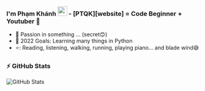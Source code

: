 ### I'm Phạm Khánh <img src="https://media.giphy.com/media/hvRJCLFzcasrR4ia7z/giphy.gif" width="25px"> -  [PTQK][website] = Code Beginner + Youtuber 🌻  
- 🔭 Passion in something ... (secret😊)
- 💪 2022 Goals: Learning many things in Python
- ⭐: Reading, listening, walking, running, playing piano... and blade wind😅

### :zap: GitHub Stats

![GitHub Stats](https://github-readme-stats.vercel.app/api?username=PTQK&theme=radical)
